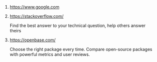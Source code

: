 1. https://www.google.com

2. https://stackoverflow.com/

   Find the best answer to your technical question, help others answer theirs

3. https://openbase.com/
  
   Choose the right package every time. Compare open-source packages with powerful metrics and user reviews.